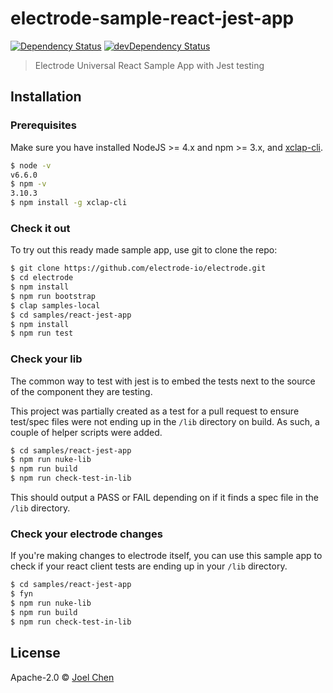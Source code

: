 # electrode-sample-react-jest-app

[![Dependency Status][daviddm-image]][daviddm-url] [![devDependency Status][daviddm-dev-image]][daviddm-dev-url]

> Electrode Universal React Sample App with Jest testing

## Installation

### Prerequisites

Make sure you have installed NodeJS >= 4.x and npm >= 3.x, and [xclap-cli].

```bash
$ node -v
v6.6.0
$ npm -v
3.10.3
$ npm install -g xclap-cli
```

### Check it out

To try out this ready made sample app, use git to clone the repo:

```sh
$ git clone https://github.com/electrode-io/electrode.git
$ cd electrode
$ npm install
$ npm run bootstrap
$ clap samples-local
$ cd samples/react-jest-app
$ npm install
$ npm run test
```

### Check your lib

The common way to test with jest is to embed the tests next to
the source of the component they are testing.

This project was partially created as a test for a pull request
to ensure test/spec files were not ending up
in the `/lib` directory on build.  As such, a couple of helper scripts were added.

```sh
$ cd samples/react-jest-app
$ npm run nuke-lib
$ npm run build
$ npm run check-test-in-lib
```

This should output a PASS or FAIL depending on if it finds a spec file in the `/lib` directory.

### Check your electrode changes

If you're making changes to electrode itself,
you can use this sample app to check if your react client tests
are ending up in your `/lib` directory.

```sh
$ cd samples/react-jest-app
$ fyn
$ npm run nuke-lib
$ npm run build
$ npm run check-test-in-lib
```

## License

Apache-2.0 © [Joel Chen](https://github.com/jchip)

[daviddm-image]: https://david-dm.org/electrode-io/electrode/status.svg?path=samples/universal-material-ui
[daviddm-url]: https://david-dm.org/electrode-io/electrode?path=samples/universal-material-ui
[daviddm-dev-image]:https://david-dm.org/electrode-io/electrode/dev-status.svg?path=samples/universal-material-ui
[daviddm-dev-url]:https://david-dm.org/electrode-io/electrode?path=samples/universal-material-ui?type-dev
[material-ui]: http://www.material-ui.com/
[RaisedButton]: http://www.material-ui.com/#/components/raised-button
[webpack-dev-server]: https://webpack.github.io/docs/webpack-dev-server.html
[Server Rendering]: http://www.material-ui.com/#/get-started/server-rendering
[xclap-cli]: https://www.npmjs.com/package/xclap-cli
[material-ui examples]: http://www.material-ui.com/#/components/app-bar
[AppBar example]:  http://www.material-ui.com/#/components/app-bar
[BottomNavigation example]: http://www.material-ui.com/#/components/bottom-navigation
[yeoman]: http://yeoman.io/
[Card example]: http://www.material-ui.com/#/components/card
[isomorphic-loader]: https://github.com/electrode-io/isomorphic-loader
[screenshot]: https://cloud.githubusercontent.com/assets/4782871/22477359/996f3d36-e79a-11e6-8d93-377b1ad1f2f3.png
